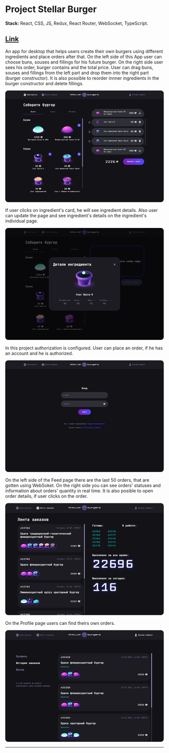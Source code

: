 # Project Stellar Burger

**Stack:** React, CSS, JS, Redux, React Router, WebSocket, TypeScript.

[Link](https://geniav.github.io/react-burger/)
-------------------------

An app for desktop that helps users create their own burgers using different ingredients and place orders after that.
On the left side of this App user can choose buns, souses and fillings for his future burger. On the right side user sees his order, burger contains and the total price. User can drag buns, souses and fillings from the left part and drop them into the right part (burger constructor). It is also possible to reorder innner ingredients in the burger constructor and delete fillings.

![Main page](./src/images/screen.jpg)

If user clicks on ingredient's card, he will see ingredient details. Also user can update the page and see ingredient's details on the ingredient's individual page.

![Ingredient Details](./src/images/ingredient-details.jpg)

In this project authorization is configured. User can place an order, if he has an account and he is authorized.

![Login Page](./src/images/login-page.jpg)

On the left side of the Feed page there are the last 50 orders, that are gotten using WebSoket. On the right side you can see orders' statuses and information about orders' quantity in real time. It is also posible to open order details, if user clicks on the order.

![Feed Page](./src/images/feed-page.jpg)

On the Profile page users can find theirs own orders.

![Profile Page](./src/images/profile-page.jpg)

---
